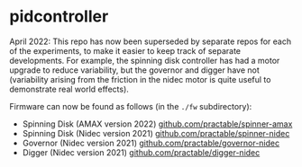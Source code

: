# pidcontroller

April 2022: This repo has now been superseded by separate repos for each of the experiments, to make it easier to keep track of separate developments. For example, the spinning disk controller has had a motor upgrade to reduce variability, but the governor and digger have not (variability arising from the friction in the nidec motor is quite useful to demonstrate real world effects).

Firmware can now be found as follows (in the `./fw` subdirectory):

  - Spinning Disk (AMAX version 2022) [github.com/practable/spinner-amax](https://github.com/practable/spinner-amax) 
  - Spinning Disk (Nidec version 2021) [github.com/practable/spinner-nidec](https://github.com/practable/spinner-nidec) 
  - Governor (Nidec version 2021) [github.com/practable/governor-nidec](https://github.com/practable/governor-nidec) 
  - Digger (Nidec version 2021) [github.com/practable/digger-nidec](https://github.com/practable/digger-nidec) 
  
  
  
  
